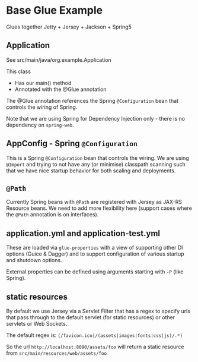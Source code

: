 # Base Glue Example

Glues together Jetty + Jersey + Jackson + Spring5

## Application

See src/main/java/org.example.Application

This class
- Has our main() method
- Annotated with the @Glue annotation

The @Glue annotation references the Spring `@Configuration` bean
that controls the wiring of Spring.

Note that we are using Spring for Dependency Injection only - there
is no dependency on `spring-web`.


## AppConfig - Spring `@Configuration`

This is a Spring `@Configuration` bean that controls the wiring.
We are using `@Import` and trying to not have any (or minimise) classpath scanning
such that we have nice startup behavior for both scaling and deployments.


## `@Path`

Currently Spring beans with `@Path` are registered with Jersey as JAX-RS Resource beans.
We need to add more flexibility here (support cases where the `@Path` annotation is on interfaces).


## application.yml and application-test.yml

These are loaded via `glue-properties` with a view of supporting other DI options (Guice & Dagger)
and to support configuration of various startup and shutdown options.

External properties can be defined using arguments starting with `-P` (like Spring).


## static resources

By default we use Jersey via a Servlet Filter that has a regex to specify urls that pass through
to the default servlet (for static resources) or other servlets or Web Sockets.

The default regex is: `(/favicon.ico|/(assets|images|fonts|css|js)/.*)`

So the url `http://localhost:8090/assets/foo` will return a static resource from 
`src/main/resources/web/assets/foo` 
